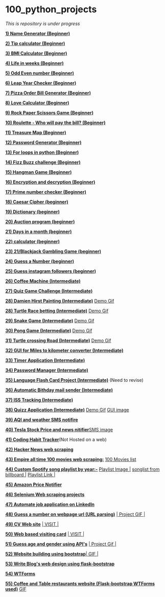 # 100_python_projects
*This is repository is under progress*

**[1) Name Generator (Beginner)](Name_Generator.py)**

**[2) Tip calculator (Beginner)](Tip_Calculator.py)**

**[3) BMI Calculator (Beginner)](BMI_calculator.py)**

**[4) Life in weeks (Beginner)](Life_in_weeks.py)**

**[5) Odd Even number (Beginner)](Odd_Even_Number.py)**

**[6) Leap Year Checker (Beginner) ](Leap_year.py)**

**[7) Pizza Order Bill Generator (Beginner) ](Pizza_Order.py)**

**[8) Love Calculator (Beginner) ](Love_Calculator.py)**

**[9) Rock Paper Scissors Game (Beginner) ](rock_paper_scissors.py)**

**[10) Roulette - Who will pay the bill? (Beginner) ](Bank_roulette-who_will_pay_the_bill.py)**

**[11) Treasure Map (Beginner) ](Treasure_map.py)**

**[12) Password Generator (Beginner) ](password_generator.py)**

**[13) For loops in python (Beginner) ](for_loops_in_python.py)**

**[14) Fizz Buzz challenge (Beginner) ](fizz_buzz.py)**

**[15) Hangman Game (Beginner) ](Hangman.py)**

**[16) Encryption and decryption (Beginner) ](encrypt_decrypt.py)**

**[17) Prime number checker (Beginner) ](prime_number_checker.py)**

**[18) Caesar Cipher (beginner) ](caesar_cipher.py)**

**[19) Dictionary (beginner) ](dictionary.py)**

**[20) Auction program (beginner) ](Auction_program.py)**

**[21) Days in a month (beginner) ](days_in_month.py)**

**[22) calculator (beginner) ](calculator.py)**

**[23) 21/Blackjack Gambling Game (beginner) ](blackjack21_game.py)**

**[24) Guess a Number (beginner) ](guessNumbergame_day12.py)**

**[25) Guess instagram followers (beginner) ](guess_higher_lower.py)**

**[26) Coffee Machine (Intermediate) ](coffeemachine/coffeemachine.py)**

**[27) Quiz Game Challenge (Intermediate)](Quiz_Game)**

**[28) Damien Hirst Painting (Intermediate)](Day%2018%20drawing%20challenge/million_dollar_painting.py)** [Demo Gif](Day%2018%20drawing%20challenge/Damien%20_Hirst_painting.gif)

**[28) Turtle Race betting (Intermediate)](Day%2019/project.py)**  [Demo Gif](Day%2019/turtle_race_game.gif)

**[29) Snake Game (Intermediate)](Day%2020%20Snake%20Game/main.py)** [Demo Gif](Day%2020%20Snake%20Game/snakegame.gif)

**[30) Pong Game (Intermediate)](pong_game/main.py)** [Demo Gif](pong_game/pong.gif)

**[31) Turtle crossing Road (Intermediate)](turtle_crossing_road/main.py)** [Demo Gif](turtle_crossing_road/turtle_crossing_road%20-%20Made%20with%20Clipchamp.gif)

**[32) GUI for Miles to kilometer converter (Intermediate)](GUI%20with%20TKinter/GUI_milestoKilometer_converter.py)** 

**[33) Timer Application (Intermediate)](Day%2028/main0.py)**

**[34) Password Manager (Intermediate)](password_manager/main.py)**

**[35) Language Flash Card Project (Intermediate)](flash-card-project/main.py)** (Need to revise)

**[36) Automatic Bithday mail sender (Intermediate)](send_email/main.py)**

**[37) ISS Tracking (Intermediate)](ISS_tracking/main.py)**

**[38) Quizz Application (Intermediate)](quizzAPP/main.py)** [Demo Gif](quizzAPP/quizz_app.gif) [GUI image](quizzAPP/app_selection_gui.png)

**[39) AQI and weather SMS notifire](weatherNOTIFIER/main.py)**

**[40) Tesla Stock Price and news nitifier](StockPriceProject/main.py)**[SMS image](StockPriceProject/Screenshot_20230125-081614_Messages.jpg)

**[41) Coding Habit Tracker](habit_tracker/habit.py)**(Not Hosted on a web)

**[42) Hacker News web scraping](web-scraping/hackers-news/main.py)**

**[43) Empire all time 100 movies web scraping:](web-scraping/empire-100movie/empire_100movies.ipynb)** [100 Movies list](web-scraping/empire-100movie/100_movies.txt)

**[44) Custom Spotify song playlist by year:-](web-scraping/spotify-song-list/scratch.py)** [Playlist Image |](web-scraping/spotify-song-list/spotify-song-list.png) [songlist from billboard |](web-scraping/spotify-song-list/2023-02-17_songs_play_list.txt) [Playlist Link |](https://open.spotify.com/playlist/5xvplKOT7wxMBi2pH0YmCx)

**[45) Amazon Price Notifier](web-scraping/amazon-price-tracker/amazon_price_tracker.ipynb)**

**[46) Selenium Web scraping projects](web-scraping/selenium)**

**[47) Automate job application on LinkedIn](web-scraping/linkedin/linkedin.py)**

**[48) Guess a number on webpage url (URL parsing)](web%20development/back-end/higher-lower/server.py)**  [| Project GIF |](web%20development/back-end/higher-lower/higher-lower.gif)

**[49) CV Web site](https://github.com/ShubhamOulkar/cv)** [| VISIT |](https://shubhamoulkar.github.io/cv/)

**[50) Web based visiting card](https://shubhamoulkar.github.io/cv/)** [| VISIT |](https://shubhamoulkar.github.io/visit-me-here/)

**[51) Guess age and gender using API's](web%20development/back-end/challenge/challengeON-URL-parsing.py)** [| Project Gif |](web%20development/back-end/challenge/guess-age-gender.gif)

**[52) Website building using bootstrap](web%20development/Front-end-bootstrap/index.html)**[| GIF |](web%20development/Front-end-bootstrap/Lookshaa%20Shine%20-%20Brave%202023-02-27%2020-24-23.gif)

**[53)  Write Blog's web design using flask-bootstrap](web%20development/Front-end-bootstrap/Blogs%20Heavy%20Website/server.py)**

**[54) WTForms](web%20development/Front-end-bootstrap/WTForms/server.py)**

**[55) Coffee and Table restaurants website (Flask-bootstrap WTForms used)](web%20development/Front-end-bootstrap/coffeeandtable/main.py)** <a href="web%20development/Front-end-bootstrap/coffeeandtable/image.md">GIF</a>











